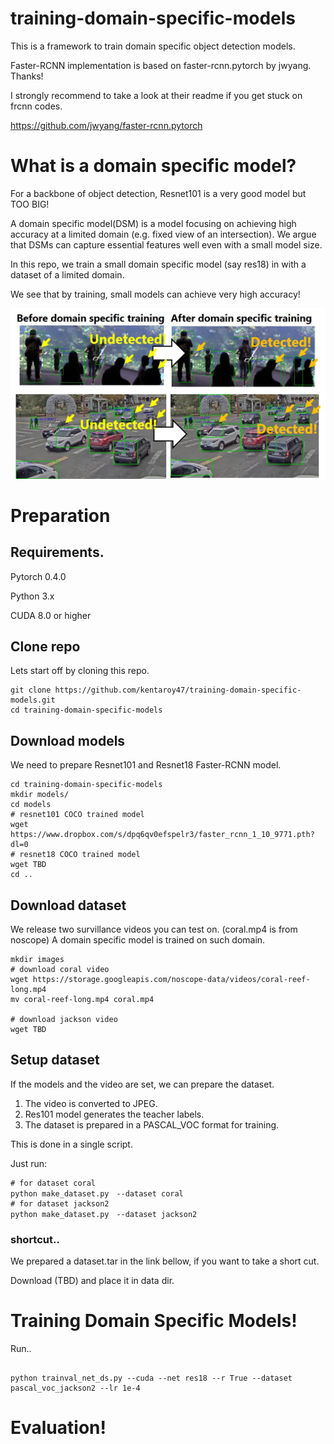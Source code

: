 # training-domain-specific-models
This is a framework to train domain specific object detection models.

Faster-RCNN implementation is based on faster-rcnn.pytorch by jwyang. Thanks!

I strongly recommend to take a look at their readme if you get stuck on frcnn codes.

https://github.com/jwyang/faster-rcnn.pytorch

# What is a domain specific model?
For a backbone of object detection, Resnet101 is a very good model but TOO BIG!

A domain specific model(DSM) is a model focusing on achieving high accuracy
at a limited domain (e.g. fixed view of an intersection). We argue that DSMs
can capture essential features well even with a small model size.

In this repo, we train a small domain specific model (say res18) in with a dataset of a limited domain.

We see that by training, small models can achieve very high accuracy!

![dsm](https://github.com/kentaroy47/training-domain-specific-models/blob/master/fig1_v2.jpg)


# Preparation

## Requirements.
Pytorch 0.4.0

Python 3.x

CUDA 8.0 or higher

## Clone repo
Lets start off by cloning this repo.

```
git clone https://github.com/kentaroy47/training-domain-specific-models.git
cd training-domain-specific-models
```

## Download models
We need to prepare Resnet101 and Resnet18 Faster-RCNN model.

```
cd training-domain-specific-models
mkdir models/
cd models
# resnet101 COCO trained model
wget https://www.dropbox.com/s/dpq6qv0efspelr3/faster_rcnn_1_10_9771.pth?dl=0
# resnet18 COCO trained model
wget TBD
cd ..
```

## Download dataset
We release two survillance videos you can test on. (coral.mp4 is from noscope)
A domain specific model is trained on such domain.

```
mkdir images
# download coral video
wget https://storage.googleapis.com/noscope-data/videos/coral-reef-long.mp4
mv coral-reef-long.mp4 coral.mp4

# download jackson video
wget TBD

```

## Setup dataset
If the models and the video are set, we can prepare the dataset.

1. The video is converted to JPEG.
2. Res101 model generates the teacher labels.
3. The dataset is prepared in a PASCAL_VOC format for training.

This is done in a single script.

Just run:

```
# for dataset coral
python make_dataset.py　--dataset coral
# for dataset jackson2
python make_dataset.py　--dataset jackson2
```

### shortcut..
We prepared a dataset.tar in the link bellow, if you want to take a short cut.

Download (TBD) and place it in data dir.

# Training Domain Specific Models!
Run..

```

python trainval_net_ds.py --cuda --net res18 --r True --dataset pascal_voc_jackson2 --lr 1e-4

```

# Evaluation!


